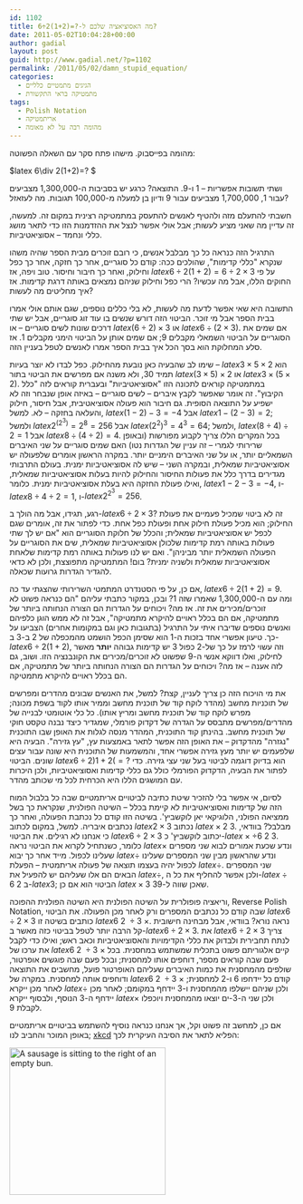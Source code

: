 ```yaml
---
id: 1102
title: מה האסוציאציה שלכם ל-?=(1+2)2÷6?
date: 2011-05-02T10:04:28+00:00
author: gadial
layout: post
guid: http://www.gadial.net/?p=1102
permalink: /2011/05/02/damn_stupid_equation/
categories:
  - הגיגים מתמטיים כלליים
  - מתמטיקה בראי התקשורת
tags:
  - Polish Notation
  - אריתמטיקה
  - מהומה רבה על לא מאומה
---
```

מהומה בפייסבוק. מישהו פתח סקר עם השאלה הפשוטה:

$latex 6\div 2(1+2)=? $

ושתי תשובות אפשריות &#8211; 1 ו-9. התוצאה? כרגע יש בסביבות ה-1,300,000 מצביעים עבור 1, 1,700,000 מצביעים עבור 9 ודיון בן למעלה מ-100,000 תגובות. מה לעזאזל?

חשבתי להתעלם מזה ולהטיף לאנשים להתעסק במתמטיקה רצינית במקום זה. למעשה, זה עדיין מה שאני מציע לעשות; אבל אולי אפשר לנצל את ההזדמנות הזו כדי לתאר מושג כללי ונחמד &#8211; אסוציאטיביות.

התרגיל הזה כנראה כל כך מבלבל אנשים, כי רובם זוכרים מבית הספר שהיה משהו שנקרא "כללי קדימות", שהולכים ככה: קודם כל סוגריים, אחר כך חזקה, אחר כך כפל וחילוק, ואחר כך חיבור וחיסור. טוב ויפה, אז $latex 6\div2(1+2)=6\div2\times3$ על פי החוקים הללו, אבל מה עכשיו? הרי כפל וחילוק שניהם נמצאים באותה דרגת קדימות. אז איך מחליטים מה לעשות?

התשובה היא שאי אפשר לדעת מה לעשות, לא בלי כללים נוספים, שגם אותם אולי אמרו בבית הספר אבל מי זוכר. הביטוי הזה דורש שנשים בו עוד זוג סוגריים, אבל יש שתי דרכים שונות לשים סוגריים &#8211; או $latex \left(6\div2\right)\times3$ או $latex 6\div\left(2\times3\right)$. אם שמים את הסוגריים על הביטוי השמאלי מקבלים 9; אם שמים אותן על הביטוי הימני מקבלים 1. אז סלע המחלוקת הוא בסך הכל איך בבית הספר אמרו לאנשים לטפל בעניין הזה.

שימו לב שהבעיה כאן נובעת מהחילוק. כפל לבדו לא יוצר בעיות &#8211; $latex 3\times5\times2$ הוא תמיד 30, ולא משנה אם מפרשים את הביטוי בתור $latex \left(3\times5\right)\times2$ או $latex 3\times\left(5\times2\right)$. במתמטיקה קוראים לתכונה הזו "אסוציאטיביות" ובעברית קוראים לזה "כלל הקיבוץ". זה אומר שאפשר לקבץ איברים &#8211; לשים סוגריים &#8211; באיזה אופן שנבחר וזה לא ישפיע על התוצאה הסופית. גם חיבור הוא פעולה אסוציאטיבית, אבל חיסור, חילוק והעלאה בחזקה &#8211; לא. למשל, $latex \left(1-2\right)-3=-4$ אבל $latex 1-\left(2-3\right)=2$; ולמשל $latex 2^{\left(2^{3}\right)}=2^{8}=256$ אבל $latex \left(2^{2}\right)^{3}=4^{3}=64$; ולמשל, $latex \left(8\div4\right)\div2=1$ אבל $latex 8\div\left(4\div2\right)=4$. בכל המקרים הללו צריך לקבוע מפורשות (ובאופן שרירותי לגמרי &#8211; זה עניין של הגדרות נטו) האם שמים סוגריים על שני האיברים השמאליים יותר, או על שני האיברים הימניים יותר. במקרה הראשון אומרים שלפעולה יש אסוציאטיביות שמאלית, ובמקרה השני &#8211; שיש לה אסוציאטיביות ימנית. בעולם התרבותי מגדירים בדרך כלל את פעולות החיסור והחילוק להיות בעלות אסוציאטיביות שמאלית, ואילו פעולת החזקה היא בעלת אסוציאטיביות ימנית. כלומר, $latex 1-2-3=-4$, ו-$latex 8\div4\div2=1$, ו-$latex 2^{2^{3}}=256$.

רגע, תגידו, אבל מה הולך ב-$latex 6\div2\times3$? זה לא ביטוי שמכיל פעמיים את פעולת החילוק; הוא מכיל פעולת חילוק אחת ופעולת כפל אחת. כדי לפתור את זה, אומרים שגם לכפל יש אסוציאטיביות שמאלית; והכלל של חלוקת הסוגריים הוא "אם יש לך שתי פעולות באותה רמת קדימות שלכולן אסוציאטיביות שמאלית, שים את הסוגריים על הפעולה השמאלית יותר מביניהן". ואם יש לנו פעולות באותה רמת קדימות שלאחת אסוציאטיביות שמאלית ולשניה ימנית? בום! המתמטיקה מתפוצצת, ולכן לא כדאי להגדיר הגדרות גרועות שכאלה.

אם כן, על פי הסטנדרט המתמטי השרירותי שהצגתי עד כה, $latex 6\div2(1+2)=9$. ומה עם ה-1,300,000 שאמרו שזה 1? ובכן, במקור כתבתי עליהם "הם כנראה פשוט לא זוכרים/מכירים את זה. אז מה? ויכוחים על הגדרות הם הצורה הנחותה ביותר של מתמטיקה, אם הם בכלל ראויים להיקרא מתמטיקה", אבל זה לא ממש הוגן כלפיהם ואנשים נוספים שדיברו איתי על התרגיל (בתגובות כאן וגם במקומות אחרים) הצביעו על כך. טיעון אפשרי אחד בזכות ה-1 הוא שסימן הכפל הושמט מהמכפלה של 2 ב-3 ב-$latex 6\div2(1+2)$, וזה עשוי לרמז על כך של-2 כפול 3 יש קדימות גבוהה **יותר** מאשר לחילוק, ואלו דווקא אנשי ה-9 שפשוט לא זוכרים/מכירים את הקונבנציה הזו. ושוב, גם לזה אענה &#8211; אז מה? ויכוחים על הגדרות הם הצורה הנחותה ביותר של מתמטיקה, אם הם בכלל ראויים להיקרא מתמטיקה.

את מי הויכוח הזה כן צריך לעניין, קצת? למשל, את האנשים שבונים מהדרים ומפרשים של תוכניות מחשב (מהדר לוקח קוד של תוכנית מחשב וממיר אותו לקוד בשפת מכונה; מפרש לוקח קוד של תוכנית מחשב ומריץ אותו). כל כלי אוטומטי לבנייה של מהדרים/מפרשים מתבסס על הגדרה של דקדוק פורמלי, שמגדיר כיצד נבנה טקסט חוקי של תוכנית מחשב. בהינתן קוד התוכנית, המהדר מנסה לגלות את האופן שבו התוכנית "נגזרה" מהדקדוק &#8211; את האופן הזה אפשר לתאר באמצעות עץ, "עץ גזירה". הבעיה היא שלפעמים יש יותר מעץ גזירה אפשרי אחד, והמשמעות של התוכנית היא שונה עבור עצים שונים. הביטוי $latex 6\div2)1+2(=?$ הוא בדיוק דוגמה לביטוי בעל שני עצי גזירה. כדי לפתור את הבעיה, הדקדוק הפורמלי כולל גם כללי קדימות ואסוציאטיביות, ולכן היכרות עם המושגים הללו היא הכרחית לכל מי שכותב מהדר.

לסיום, אי אפשר בלי להזכיר שיטת כתיבה לביטויים אריתמטיים שבה כל בלבול המוח הזה של קדימות ואסוציאטיביות לא קיימת בכלל &#8211; השיטה הפולנית, שנקראת כך בשל ממציאה הפולני, הלוגיקאי יאן לוקשביץ'. בשיטה הזו קודם כל נכתבת הפעולה, ואחר כך נכתבים איבריה. למשל, במקום לכתוב $latex 2\times3$ נכתוב $latex \times2\ 3$. מבלבל? בוודאי, כי אנחנו לא רגילים. את הביטוי $latex 6\div2\times3$ יכתוב לוקשביץ' כ-$latex \times\div6\ 2\ 3$. כלומר, כשנתחיל לקרוא את הביטוי נראה $latex \times$ ונדע שכעת אמורים לבוא שני מספרים שעלינו לכפול. מייד אחר כך יבוא $latex \div$ ונדע שהראשון מבין שני המספרים שעלינו לכפול יהיה בעצמו תוצאה של פעולה אריתמטית &#8211; הפעלת $latex \div$. שני המספרים הבאים הם אלו שעליהם יש להפעיל את $latex \div$, ולכן אפשר להחליף את כל ה-$latex \div6\ 2$ ב-$latex 3$; הביטוי הוא אם כן $latex \times3\ 3$שאכן שווה ל-9.

וריאציה פופולרית על השיטה הפולנית היא השיטה הפולנית ההפוכה, Reverse Polish Notation, שבה קודם כל נכתבים המספרים ורק לאחר מכן הפעולה. את הביטוי $latex 6\div2\times3$ כותבים בשיטה זו $latex 6\ 2\ \div3\ \times$. נראה נורא? בוודאי, אבל מבחינה חישובית קל הרבה יותר לטפל בביטוי כזה מאשר ב-$latex 6\div2\times3$. את $latex 6\div2\times3$ צריך לנתח תחבירית ולבדוק את כללי הקדימויות והאסוציאטיביות וכאב ראש; ואילו כדי לקבל את ערכו של $latex 6\ 2\ \div3\ \times$ קיים אלגוריתם פשוט בתכלית שמשתמש במחסנית. בכל פעם שבה קוראים מספר, דוחפים אותו למחסנית; ובכל פעם שבה פוגשים אופרטור, שולפים מהמחסנית את כמות האיברים שעליהם האופרטור פועל, מחשבים את התוצאה ודוחפים אותה למחסנית. במקרה של $latex 6\ 2\ \div3\ \times$ קודם כל יידחפו 6 ו-2 למחסנית; לאחר מכן ייקרא $latex \div$ ולכן שניהם יישלפו מהמחסנית ו-3 יידחף במקומם; לאחר מכן יידחף ה-3 הנוסף, ולבסוף ייקרא $latex \times$ ולכן שני ה-3-ים יוצאו מהמחסנית ויוכפלו לקבלת 9.

אם כן, למחשב זה פשוט וקל, אך אנחנו כנראה נוסיף להשתמש בביטויים אריתמטיים באופן המוכר והחביב לנו; [xkcd](http://xkcd.com/645/) הפליא לתאר את הסיבה העיקרית לכך:

[<img class="alignnone size-full wp-image-1116" title="Reverse Polish Sausage" alt="A sausage is sitting to the right of an empty bun." src="http://www.gadial.net/wp-content/uploads/2011/05/rps.png" width="276" height="260" />](http://www.gadial.net/wp-content/uploads/2011/05/rps.png)